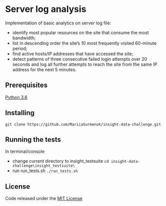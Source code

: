 # Server log analysis
Implementation of basic analytics on server log file:
* identify most popular resources on the site that consume the most bandwidth;
* list in descending order the site’s 10 most frequently visited 60-minute period;
* find active hosts/IP addresses that have accessed the site;
* detect patterns of three consecutive failed login attempts over 20 seconds and log all further attempts to reach the site from the same IP address for the next 5 minutes.

## Prerequisites
[Python 3.6](https://www.python.org/downloads/)

## Installing 
`git clone https://github.com/MariiaSurmenok/insight-data-challenge.git`

## Running the tests
In terminal/console
* change current directory to insight_testsuite
`cd insight-data-challenge\insight_testsuite\`
* run run_tests.sh
`./run_tests.sh`

## License
Code released under the [MIT License](https://github.com/MariiaSurmenok/insight-data-challenge/blob/master/LICENSE)
